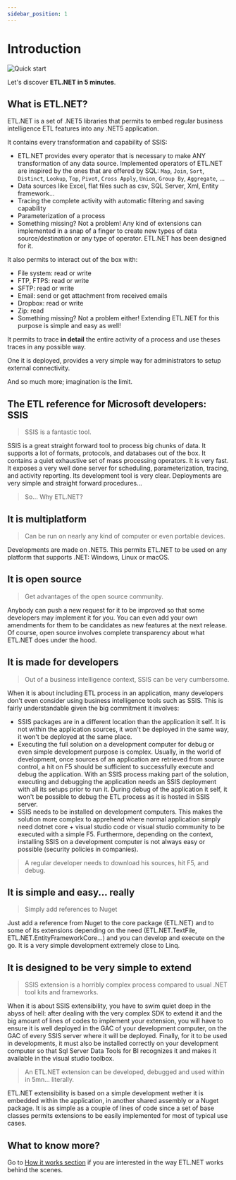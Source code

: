 ```yaml
---
sidebar_position: 1
---
```


# Introduction

![Quick start](/img/build-first-app-bot-tutorial.svg)

Let's discover **ETL.NET in 5 minutes**.

## What is ETL.NET?

ETL.NET is a set of .NET5 libraries that permits to embed regular business intelligence ETL features into any .NET5 application.

It contains every transformation and capability of SSIS:

- ETL.NET provides every operator that is necessary to make ANY transformation of any data source. Implemented operators of ETL.NET are inspired by the ones that are offered by SQL: `Map`, `Join`, `Sort`, `Distinct`, `Lookup`, `Top`, `Pivot`, `Cross Apply`, `Union`, `Group By`, `Aggregate`, ...
- Data sources like Excel, flat files such as csv, SQL Server, Xml, Entity framework...
- Tracing the complete activity with automatic filtering and saving capability
- Parameterization of a process
- Something missing? Not a problem! Any kind of extensions can implemented in a snap of a finger to create new types of data source/destination or any type of operator. ETL.NET has been designed for it.

It also permits to interact out of the box with:

- File system: read or write
- FTP, FTPS: read or write
- SFTP: read or write
- Email: send or get attachment from received emails
- Dropbox: read or write
- Zip: read
- Something missing? Not a problem either! Extending ETL.NET for this purpose is simple and easy as well!

It permits to trace **in detail** the entire activity of a process and use theses traces in any possible way.

One it is deployed, provides a very simple way for administrators to setup external connectivity.

And so much more; imagination is the limit.

## The ETL reference for Microsoft developers: SSIS

> SSIS is a fantastic tool.

SSIS is a great straight forward tool to process big chunks of data. It supports a lot of formats, protocols, and databases out of the box. It contains a quiet exhaustive set of mass processing operators. It is very fast. It exposes a very well done server for scheduling, parameterization, tracing, and activity reporting. Its development tool is very clear. Deployments are very simple and straight forward procedures...

> So... Why ETL.NET?

## It is multiplatform

> Can be run on nearly any kind of computer or even portable devices.

Developments are made on .NET5. This permits ETL.NET to be used on any platform that supports .NET: Windows, Linux or macOS.

## It is open source

> Get advantages of the open source community.

Anybody can push a new request for it to be improved so that some developers may implement it for you. You can even add your own amendments for them to be candidates as new features at the next release. Of course, open source involves complete transparency about what ETL.NET does under the hood.

## It is made for developers

> Out of a business intelligence context, SSIS can be very cumbersome.

When it is about including ETL process in an application, many developers don't even consider using business intelligence tools such as SSIS. This is fairly understandable given the big commitment it involves:

- SSIS packages are in a different location than the application it self. It is not within the application sources, it won't be deployed in the same way, it won't be deployed at the same place.
- Executing the full solution on a development computer for debug or even simple development purpose is complex. Usually, in the world of development, once sources of an application are retrieved from source control, a hit on F5 should be sufficient to successfully execute and debug the application. With an SSIS process making part of the solution, executing and debugging the application needs an SSIS deployment with all its setups prior to run it. During debug of the application it self, it won't be possible to debug the ETL process as it is hosted in SSIS server.
- SSIS needs to be installed on development computers. This makes the solution more complex to apprehend where normal application simply need dotnet core + visual studio code or visual studio community to be executed with a simple F5. Furthermore, depending on the context, installing SSIS on a development computer is not always easy or possible (security policies in companies).

> A regular developer needs to download his sources, hit F5, and debug.

## It is simple and easy... really

> Simply add references to Nuget

Just add a reference from Nuget to the core package (ETL.NET) and to some of its extensions depending on the need (ETL.NET.TextFile, ETL.NET.EntityFrameworkCore...) and you can develop and execute on the go. It is a very simple development extremely close to Linq.

## It is designed to be very simple to extend

> SSIS extension is a horribly complex process compared to usual .NET tool kits and frameworks.

When it is about SSIS extensibility, you have to swim quiet deep in the abyss of hell: after dealing with the very complex SDK to extend it and the big amount of lines of codes to implement your extension, you will have to ensure it is well deployed in the GAC of your development computer, on the GAC of every SSIS server where it will be deployed. Finally, for it to be used in developments, it must also be installed correctly on your development computer so that Sql Server Data Tools for BI recognizes it and makes it available in the visual studio toolbox.

> An ETL.NET extension can be developed, debugged and used within in 5mn... literally.

ETL.NET extensibility is based on a simple development wether it is embedded within the application, in another shared assembly or a Nuget package. It is as simple as a couple of lines of code since a set of base classes permits extensions to be easily implemented for most of typical use cases.

## What to know more?

Go to [How it works section](/docs/quickstart/principle) if you are interested in the way ETL.NET works behind the scenes.
